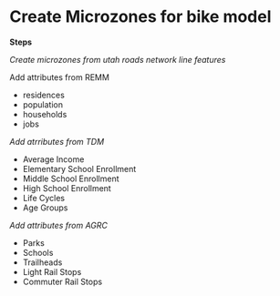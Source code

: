 # Create Microzones for bike model

**Steps**

*Create microzones from utah roads network line features*  

Add attributes from REMM  
- residences
- population
- households
- jobs

*Add atrributes from TDM*  
- Average Income
- Elementary School Enrollment
- Middle School Enrollment
- High School Enrollment
- Life Cycles
- Age Groups

*Add attributes from AGRC*  
- Parks
- Schools
- Trailheads
- Light Rail Stops
- Commuter Rail Stops
